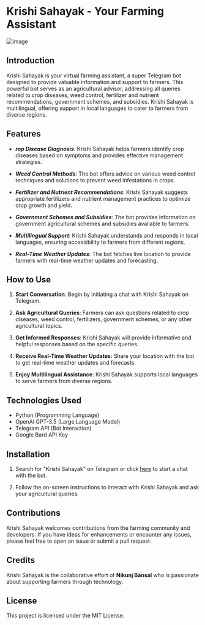 # Krishi Sahayak - Your Farming Assistant
![image](https://github.com/Nikunj113437/Krishi-Sahayak-Bot/assets/72342649/69d79591-0bd5-4ba7-a17a-2d484e79b53b)
## Introduction
Krishi Sahayak is your virtual farming assistant, a super Telegram bot designed to provide valuable information and support to farmers. This powerful bot serves as an agricultural advisor, addressing all queries related to crop diseases, weed control, fertilizer and nutrient recommendations, government schemes, and subsidies. Krishi Sahayak is multilingual, offering support in local languages to cater to farmers from diverse regions.

## Features
* **_rop Disease Diagnosis_**: Krishi Sahayak helps farmers identify crop diseases based on symptoms and provides effective management strategies.

* **_Weed Control Methods_**: The bot offers advice on various weed control techniques and solutions to prevent weed infestations in crops.

* **_Fertilizer and Nutrient Recommendations_**: Krishi Sahayak suggests appropriate fertilizers and nutrient management practices to optimize crop growth and yield.

* **_Government Schemes and Subsidies_**: The bot provides information on government agricultural schemes and subsidies available to farmers.

* **_Multilingual Support_**: Krishi Sahayak understands and responds in local languages, ensuring accessibility to farmers from different regions.
  
* **_Real-Time Weather Updates_**: The bot fetches live location to provide farmers with real-time weather updates and forecasting.

## How to Use
1. **Start Conversation**: Begin by initiating a chat with Krishi Sahayak on Telegram.

2. **Ask Agricultural Queries**: Farmers can ask questions related to crop diseases, weed control, fertilizers, government schemes, or any other agricultural topics.

3. **Get Informed Responses**: Krishi Sahayak will provide informative and helpful responses based on the specific queries.

4. **Receive Real-Time Weather Updates**: Share your location with the bot to get real-time weather updates and forecasts.

5. **Enjoy Multilingual Assistance**: Krishi Sahayak supports local languages to serve farmers from diverse regions.

## Technologies Used
* Python (Programming Language)
* OpenAI GPT-3.5 (Large Language Model)
* Telegram API (Bot Interaction)
* Google Bard API Key

## Installation
1. Search for "Krishi Sahayak" on Telegram or click [here](t.me/krishi_sahayak_bot) to start a chat with the bot.

2. Follow the on-screen instructions to interact with Krishi Sahayak and ask your agricultural queries.

## Contributions
Krishi Sahayak welcomes contributions from the farming community and developers. If you have ideas for enhancements or encounter any issues, please feel free to open an issue or submit a pull request.

## Credits
Krishi Sahayak is the collaborative effort of **Nikunj Bansal** who is passionate about supporting farmers through technology.

## License
This project is licensed under the MIT License.
